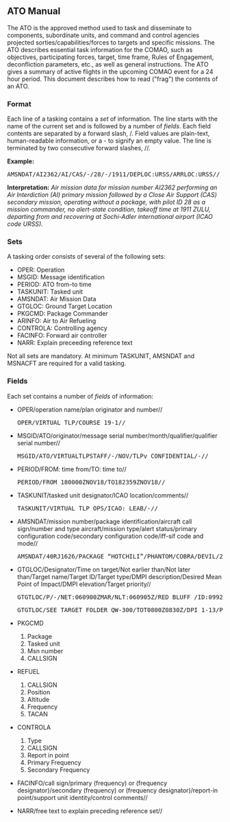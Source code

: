 <div id="column">

<div id="content">

<div id="pageContent">

## ATO Manual

The ATO is the approved method used to task and disseminate to components, subordinate units, and command and control agencies projected sorties/capabilities/forces to targets and specific missions.  The ATO describes essential task information for the COMAO, such as objectives, participating forces, target, time frame, Rules of Engagement, deconfliction parameters, etc., as well as general instructions. The ATO gives a summary of active flights in the upcoming COMAO event for a 24 hour period. This document describes how to read ("frag") the contents of an ATO.

### Format

Each line of a tasking contains a _set_ of information. The line starts with the name of the current set and is followed by a number of _fields_. Each field contents are separated by a forward slash, /. Field values are plain-text, human-readable information, or a - to signify an empty value. The line is terminated by two consecutive forward slashes, //.

**Example:**

<pre>AMSNDAT/AI2362/AI/CAS/-/28/-/1911/DEPLOC:URSS/ARRLOC:URSS//</pre>

**Interpretation:** _Air mission data for mission number AI2362 performing an Air Interdiction (AI) primary mission followed by a Close Air Support (CAS) secondary mission, operating without a package, with pilot ID 28 as a mission commander, no alert-state condition, takeoff time at 1911 ZULU, departing from and recovering at Sochi-Adler international airport (ICAO code URSS)._

### Sets

A tasking order consists of several of the following sets:

*   OPER: Operation
*   MSGID: Message identification
*   PERIOD: ATO from-to time
*   TASKUNIT: Tasked unit
*   AMSNDAT: Air Mission Data
*   GTGLOC: Ground Target Location
*   PKGCMD: Package Commander
*   ARINFO: Air to Air Refueling
*   CONTROLA: Controlling agency
*   FACINFO: Forward air controller
*   NARR: Explain preceeding  reference text

Not all sets are mandatory. At minimum TASKUNIT, AMSNDAT and MSNACFT are required for a valid tasking.

### Fields

Each set contains a number of _fields_ of information:

*   OPER/operation name/plan originator and number//
       
    <pre>OPER/VIRTUAL TLP/COURSE 19-1//</pre>

*   MSGID/ATO/originator/message serial number/month/qualifier/qualifier serial number//

    <pre>MSGID/ATO/VIRTUALTLPSTAFF/-/NOV/TLPv CONFIDENTIAL/-//</pre>

*   PERIOD/FROM: time from/TO: time to//

    <pre>PERIOD/FROM 180000ZNOV18/TO182359ZNOV18//</pre> 

*   TASKUNIT/tasked unit designator/ICAO location/comments//
    
    <pre>TASKUNIT/VIRTUAL TLP OPS/ICAO: LEAB/-//</pre>

*   AMSNDAT/mission number/package identification/aircraft call sign/number and type aircraft/mission type/alert status/primary configuration code/secondary configuration code/iff-sif code and mode//

    <pre>AMSNDAT/40RJ1626/PACKAGE “HOTCHILI”/PHANTOM/COBRA/DEVIL/2F16/2F16/2F16/AI/-/4GB12/-/-//</pre>
     
*   GTGLOC/Designator/Time on target/Not earlier than/Not later than/Target name/Target ID/Target type/DMPI description/Desired Mean Point of Impact/DMPI elevation/Target priority//

    <pre>GTGTLOC/P/-/NET:060900ZMAR/NLT:060905Z/RED BLUFF /ID:0992-001/-/DISPERSAL AREAS/DMPID:400948.0N1221406.0W/-/-//</pre>
    
    <pre>GTGTLOC/SEE TARGET FOLDER QW-300/TOT0800Z0830Z/DPI 1-13/PRIO GRADE 1/CDE1LOW/PGM/INSTANT//</pre>
    
*   PKGCMD
    1.  Package
    2.  Tasked unit
    3.  Msn number
    4.  CALLSIGN
    
*   REFUEL
    1.  CALLSIGN
    2.  Position
    3.  Altitude
    4.  Frequency
    5.  TACAN
    
*   CONTROLA
    1.  Type
    2.  CALLSIGN
    3.  Report in point
    4.  Primary Frequency
    5.  Secondary Frequency
    
*   FACINFO/call sign/primary (frequency) or (frequency designator)/secondary (frequency) or (frequency designator)/report-in point/support unit identity/control comments//
*   NARR/free text to explain preceding reference set//
   

</div>

</div>

</div>
